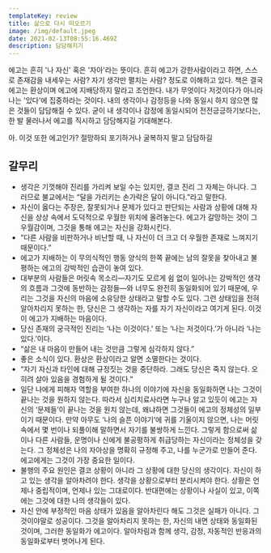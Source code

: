 ```yaml
---
templateKey: review
title: 삶으로 다시 떠오르기
image: /img/default.jpeg
date: 2021-02-13T08:55:16.469Z
description: 담담해지기
---
```

에고는 흔히 '나 자신' 혹은 '자아'라는 뜻이다. 흔히 에고가 강한사람이라고 하면, 스스로 존재감을 내세우는 사람? 자기 생각만 펼치는 사람? 정도로 이해하고 있다. 책은 결국 에고는 환상이며 에고에 지배당하지 말라고 조언한다. 내가 무엇이다 저것이다가 아니라 나는 '있다'에 집중하라는 것이다. 내의 생각이나 감정등을 나와 동일시 하지 않으면 많은 것들이 담담해질 수 있다. 굳이 내 생각이나 감정에 동일시되어 전전긍긍하기보다는, 한 발 물러나서 에고를 직시하고 담담해지길 기대해본다. 

아. 이것 또한 에고인가? 절망하되 포기하거나 굴복하지 말고 담담하길

## 갈무리

- 생각은 기껏해야 진리를 가리켜 보일 수는 있지만, 결코 진리 그 자체는 아니다. 그러므로 불교에서는 “달을 가리키는 손가락은 달이 아니다.”라고 말한다.
- 자신이 옳다는 주장은, 잘못되거나 문제가 있다고 판단되는 사람과 상황에 대해 자신을 상상 속에서 도덕적으로 우월한 위치에 올려놓는다. 에고가 갈망하는 것이 그 우월감이며, 그것을 통해 에고는 자신을 강화시킨다.
- “다른 사람을 비판하거나 비난할 때, 나 자신이 더 크고 더 우월한 존재로 느껴지기 때문이다.”
- 에고가 지배하는 이 무의식적인 행동 양식의 한쪽 끝에는 남의 잘못을 찾아내고 불평하는 에고의 강박적인 습관이 놓여 있다.
- 대부분의 사람들은 머릿속 목소리—자기도 모르게 쉼 없이 일어나는 강박적인 생각의 흐름과 그것에 동반하는 감정들—와 너무도 완전히 동일화되어 있기 때문에, 우리는 그것을 자신의 마음에 소유당한 상태라고 말할 수도 있다. 그런 상태임을 전혀 알아차리지 못하는 한, 당신은 그 생각하는 자를 자기 자신이라고 여기게 된다. 이것이 에고가 지배하는 마음이다.
- 당신 존재의 궁극적인 진리는 ‘나는 이것이다.’ 또는 ‘나는 저것이다.’가 아니라 ‘나는 있다.’이다.
- “삶은 내 마음이 만들어 내는 것만큼 그렇게 심각하지 않다.”
- 좋은 소식이 있다. 환상은 환상이라고 알면 소멸한다는 것이다.
- “자기 자신과 타인에 대해 규정짓는 것을 중단하라. 그래도 당신은 죽지 않는다. 오히려 살아 있음을 경험하게 될 것이다.”
- 일단 나에게 피해자 역할을 부여한 하나의 이야기에 자신을 동일화하면 나는 그것이 끝나는 것을 원하지 않는다. 따라서 심리치료사라면 누구나 알고 있듯이 에고는 자신의 ‘문제들’이 끝나는 것을 원치 않는데, 왜냐하면 그것들이 에고의 정체성의 일부이기 때문이다. 만약 아무도 ‘나의 슬픈 이야기’에 귀를 기울이지 않으면, 나는 머릿속에서 몇 번이나 되풀이해 말하면서 자기를 불쌍하게 느낀다. 그렇게 함으로써 삶이나 다른 사람들, 운명이나 신에게 불공평하게 취급당하는 자신이라는 정체성을 갖는다. 그 정체성은 나의 자아상을 명확히 규정해 주고, 나를 누군가로 만들어 준다. 에고에게는 그것이 가장 중요한 일이다.
- 불행의 주요 원인은 결코 상황이 아니라 그 상황에 대한 당신의 생각이다. 자신이 하고 있는 생각을 알아차려야 한다. 생각을 상황으로부터 분리시켜야 한다. 상황은 언제나 중립적이며, 언제나 있는 그대로이다. 반대편에는 상황이나 사실이 있고, 이쪽에는 그것에 대한 나의 생각들이 있다.
- 자신 안에 부정적인 마음 상태가 있음을 알아차린다 해도 그것은 실패가 아니다. 그것이야말로 성공이다. 그것을 알아차리지 못하는 한, 자신의 내면 상태와 동일화된 것이며, 그러한 동일화가 에고이다. 알아차림과 함께 생각, 감정, 자동적인 반응과의 동일화로부터 벗어나게 된다.